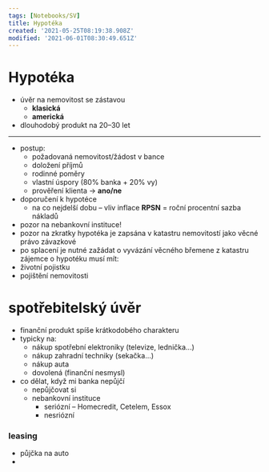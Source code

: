 ```yaml
---
tags: [Notebooks/SV]
title: Hypotéka
created: '2021-05-25T08:19:38.908Z'
modified: '2021-06-01T08:30:49.651Z'
---
```


# Hypotéka
- úvěr na nemovitost se zástavou
  - __klasická__
  - __americká__
- dlouhodobý produkt na 20–30 let
--- 
- postup:
  - požadovaná nemovitost/žádost v bance
  - doložení příjmů
  - rodinné poměry
  - vlastní úspory (80% banka + 20% vy) 
  - prověření klienta → __ano/ne__
- doporučení k hypotéce
  - na co nejdelší dobu – vliv inflace
__RPSN__ = roční procentní sazba nákladů
- pozor na nebankovní instituce!
- pozor na zkratky
hypotéka je zapsána v katastru nemovitostí jako věcné právo závazkové
- po splacení je nutné zažádat o vyvázání věcného břemene z katastru
zájemce o hypotéku musí mít:
- životní pojistku
- pojištění nemovitosti
# spotřebitelský úvěr
- finanční produkt spíše krátkodobého charakteru
- typicky na:
  - nákup spotřební elektroniky (televize, lednička...)
  - nákup zahradní techniky (sekačka...)
  - nákup auta
  - dovolená (finanční nesmysl)
- co dělat, když mi banka nepůjčí
  - nepůjčovat si
  - nebankovní instituce
    - seriózní – Homecredit, Cetelem, Essox
    - nesriózní 
### leasing
- půjčka na auto
- 

